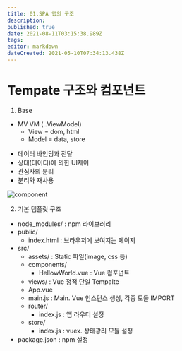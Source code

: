 ```yaml
---
title: 01.SPA 앱의 구조
description: 
published: true
date: 2021-08-11T03:15:38.989Z
tags: 
editor: markdown
dateCreated: 2021-05-10T07:34:13.438Z
---
```


# Tempate 구조와 컴포넌트
1. Base
- MV VM (..ViewModel)
	- View = dom, html
	- Model = data, store
* 데이터 바인딩과 전달
* 상태(데이터)에 의한 UI제어
* 관심사의 분리
* 분리와 재사용

![component](https://s3.ap-northeast-2.amazonaws.com/grepp-cloudfront/programmers_imgs/learn/course4672/component.png)

2. 기본 템플릿 구조
- node_modules/ : npm 라이브러리
- public/
	* index.html : 브라우저에 보여지는 페이지
- src/
	* assets/ : Static 파일(image, css 등)
  * components/
  	* HellowWorld.vue : Vue 컴포넌트
  * views/ : Vue 정적 단일 Tempalte
  * App.vue
  * main.js : Main. Vue 인스턴스 생성, 각종 모듈 IMPORT
  * router/
  	* index.js : 앱 라우터 설정
  * store/
  	* index.js : vuex. 상태광리 모듈 설정
- package.json : npm 설정


